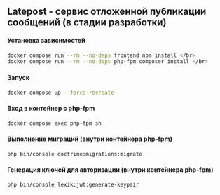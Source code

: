 ## Latepost - сервис отложенной публикации сообщений (в стадии разработки)
#### Установка зависимостей
```bash
docker compose run --rm --no-deps frontend npm install </br>
docker compose run --rm --no-deps php-fpm composer install </br>
```
#### Запуск
```bash
docker compose up --force-recreate
```
#### Вход в контейнер с php-fpm
```bash
docker compose exec php-fpm sh
```
#### Выполнение миграций (внутри контейнера php-fpm)
```bash
php bin/console doctrine:migrations:migrate
```
#### Генерация ключей для авторизации (внутри контейнера php-fpm)
```bash
php bin/console lexik:jwt:generate-keypair
```
